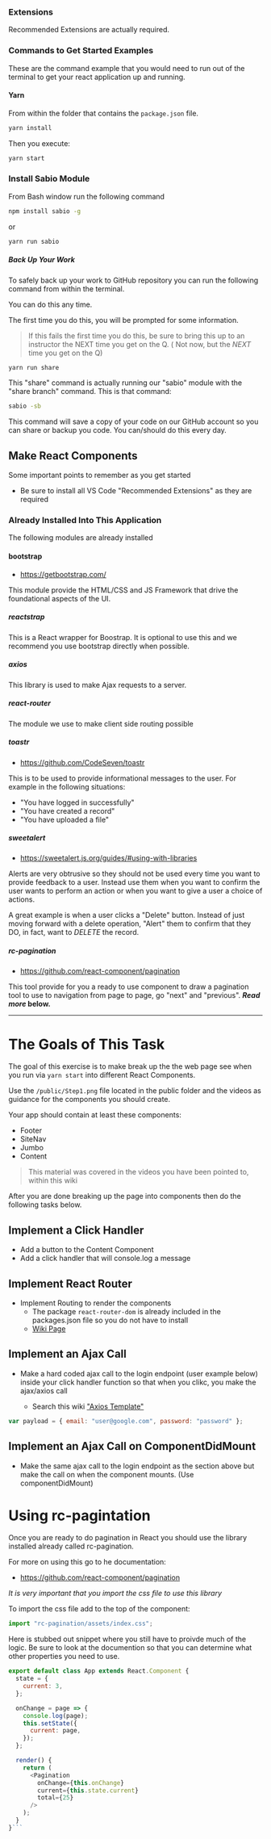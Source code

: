 ### Extensions

Recommended Extensions are actually required.

### Commands to Get Started Examples

These are the command example that you would need to run out of the terminal to get your react application up and running.

#### Yarn

From within the folder that contains the `package.json` file.

```bash
yarn install
```

Then you execute:

```bash
yarn start
```

### Install Sabio Module

From Bash window run the following command

```bash
npm install sabio -g
```

or

```bash
yarn run sabio
```

##### Back Up Your Work

To safely back up your work to GitHub repository you can run the following command from within the terminal.

You can do this any time.

The first time you do this, you will be prompted for some information.

> If this fails the first time you do this, be sure to bring this up to an instructor the NEXT time you get on the Q. ( Not now, but the _NEXT_ time you get on the Q)

```bash
yarn run share
```

This "share" command is actually running our "sabio" module with the "share branch" command. This is that command:

```bash
sabio -sb
```

This command will save a copy of your code on our GitHub account so you can share or backup you code. You can/should do this every day.

## Make React Components

Some important points to remember as you get started

- Be sure to install all VS Code "Recommended Extensions" as they are required

### Already Installed Into This Application

The following modules are already installed

#### bootstrap

- https://getbootstrap.com/

This module provide the HTML/CSS and JS Framework that drive the foundational aspects of the UI.

##### reactstrap

This is a React wrapper for Boostrap. It is optional to use this and we recommend you use bootstrap directly when possible.

##### axios

This library is used to make Ajax requests to a server.

##### react-router

The module we use to make client side routing possible

##### toastr

- https://github.com/CodeSeven/toastr

This is to be used to provide informational messages to the user. For example in the following situations:

- "You have logged in successfully"
- "You have created a record"
- "You have uploaded a file"

##### sweetalert

- https://sweetalert.js.org/guides/#using-with-libraries

Alerts are very obtrusive so they should not be used every time you want to provide feedback to a user. Instead use them when you want to confirm the user wants to perform an action or when you want to give a user a choice of actions.

A great example is when a user clicks a "Delete" button. Instead of just moving forward with a delete operation, "Alert" them to confirm that they DO, in fact, want to _DELETE_ the record.

##### rc-pagination

- https://github.com/react-component/pagination

This tool provide for you a ready to use component to draw a pagination tool to use to navigation from page to page, go "next" and "previous". **_Read more_ below.**

---

# The Goals of This Task

The goal of this exercise is to make break up the the web page see when you run via `yarn start` into different React Components.

Use the `/public/Step1.png` file located in the public folder and the videos as guidance for the components you should create.

Your app should contain at least these components:

- Footer
- SiteNav
- Jumbo
- Content

> This material was covered in the videos you have been pointed to, within this wiki

After you are done breaking up the page into components then do the following tasks below.

## Implement a Click Handler

- Add a button to the Content Component
- Add a click handler that will console.log a message

## Implement React Router

- Implement Routing to render the components
  - The package `react-router-dom` is already included in the packages.json file so you do not have to install
  - [Wiki Page](https://github.com/sabiocode/wiki/blob/master/javascript/React/React-Router/README.md)

## Implement an Ajax Call

- Make a hard coded ajax call to the login endpoint (user example below) inside your click handler function so that when you clikc, you make the ajax/axios call

  - Search this wiki ["Axios Template"](https://github.com/sabiocode/wiki/blob/master/javascript/Axios)

```javascript
var payload = { email: "user@google.com", password: "password" };
```

## Implement an Ajax Call on ComponentDidMount

- Make the same ajax call to the login endpoint as the section above but make the call on when the component mounts. (Use componentDidMount)

# Using rc-pagintation

Once you are ready to do pagination in React you should use the library installed already called rc-pagination.

For more on using this go to he documentation:

- https://github.com/react-component/pagination

_It is very important that you import the css file to use this library_

To import the css file add to the top of the component:

```javascript
import "rc-pagination/assets/index.css";
```

Here is stubbed out snippet where you still have to proivde much of the logic. Be sure to look at the documention so that you can determine what other properties you need to use.

````javascript
export default class App extends React.Component {
  state = {
    current: 3,
  };

  onChange = page => {
    console.log(page);
    this.setState({
      current: page,
    });
  };

  render() {
    return (
      <Pagination
        onChange={this.onChange}
        current={this.state.current}
        total={25}
      />
    );
  }
}```
````
